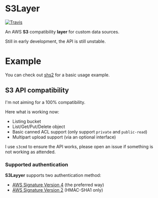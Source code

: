 # S3Layer

[![Travis](https://img.shields.io/travis/tsileo/s3layer.svg?maxAge=2592000)](https://travis-ci.org/tsileo/s3layer)

An AWS **S3** compatibility **layer** for custom data sources.

Still in early development, the API is still unstable.

# Example

You can check out [shs2](https://github.com/tsileo/shs2) for a basic usage example.

## S3 API compatibility

I'm not aiming for a 100% compatibility.

Here what is working now:

 - Listing bucket
 - List/Get/Put/Delete object
 - Basic canned ACL support (only support `private` and `public-read`)
 - Multipart upload support (via an optional interface)

I use `s3cmd` to ensure the API works, please open an issue if something is not working as attended.

### Supported authentication

**S3Layyer** supports two authentication method:

 - [AWS Signature Version 4](http://docs.aws.amazon.com/general/latest/gr/signature-version-4.html) (the preferred way)
 - [AWS Signature Version 2](http://docs.aws.amazon.com/general/latest/gr/signature-version-2.html) (HMAC-SHA1 only)
